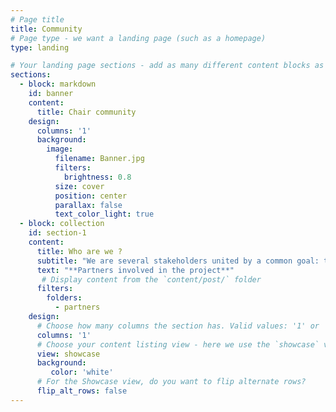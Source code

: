 ```yaml
---
# Page title
title: Community
# Page type - we want a landing page (such as a homepage)
type: landing

# Your landing page sections - add as many different content blocks as you like
sections:
  - block: markdown
    id: banner
    content:
      title: Chair community     
    design:
      columns: '1'
      background: 
        image: 
          filename: Banner.jpg
          filters:
            brightness: 0.8
          size: cover
          position: center  
          parallax: false
          text_color_light: true
  - block: collection
    id: section-1
    content:
      title: Who are we ?
      subtitle: "We are several stakeholders united by a common goal: to create a collective dynamic leading to the implementation of more sustainable roadside maintenance practices."
      text: "**Partners involved in the project**"
       # Display content from the `content/post/` folder
      filters:
        folders:
          - partners
    design:
      # Choose how many columns the section has. Valid values: '1' or '2'.
      columns: '1'
      # Choose your content listing view - here we use the `showcase` view
      view: showcase
      background:
         color: 'white'
      # For the Showcase view, do you want to flip alternate rows?
      flip_alt_rows: false
---
```

